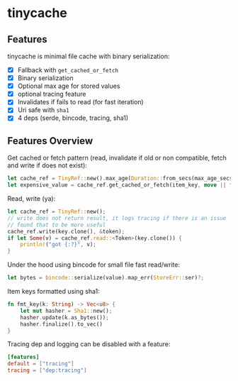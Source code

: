 # tinycache

## Features

tinycache is minimal file cache with binary serialization:

- [X] Fallback with `get_cached_or_fetch`
- [X] Binary serialization
- [X] Optional max age for stored values
- [X] optional tracing feature
- [X] Invalidates if fails to read (for fast iteration)
- [X] Uri safe with `sha1`
- [X] 4 deps (serde, bincode, tracing, sha1) 

## Features Overview

Get cached or fetch pattern (read, invalidate if old or non compatible, fetch and write if does not exist):

```rust
let cache_ref = TinyRef::new().max_age(Duration::from_secs(max_age_secs));
let expensive_value = cache_ref.get_cached_or_fetch(item_key, move || fetch_value());
```

Read, write (ya):

```rust
let cache_ref = TinyRef::new();
// write does not return result, it logs tracing if there is an issue
// found that to be more useful
cache_ref.write(key.clone(), &token);
if let Some(v) = cache_ref.read::<Token>(key.clone()) {
    println!("got {:?}", v);
}
```

Under the hood using bincode for small file fast read/write:

```rust
let bytes = bincode::serialize(value).map_err(StoreErr::ser)?;
```

Item keys formatted using sha1:

```rust
fn fmt_key(k: String) -> Vec<u8> {
    let mut hasher = Sha1::new();
    hasher.update(k.as_bytes());
    hasher.finalize().to_vec()
}
```

Tracing dep and logging can be disabled with a feature:
```toml
[features]
default = ["tracing"]
tracing = ["dep:tracing"]
```